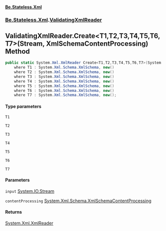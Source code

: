 #### [Be.Stateless.Xml](README.md 'README')
### [Be.Stateless.Xml](Be.Stateless.Xml.md 'Be.Stateless.Xml').[ValidatingXmlReader](ValidatingXmlReader.md 'Be.Stateless.Xml.ValidatingXmlReader')

## ValidatingXmlReader.Create<T1,T2,T3,T4,T5,T6,T7>(Stream, XmlSchemaContentProcessing) Method

```csharp
public static System.Xml.XmlReader Create<T1,T2,T3,T4,T5,T6,T7>(System.IO.Stream input, System.Xml.Schema.XmlSchemaContentProcessing contentProcessing=System.Xml.Schema.XmlSchemaContentProcessing.Strict)
    where T1 : System.Xml.Schema.XmlSchema, new()
    where T2 : System.Xml.Schema.XmlSchema, new()
    where T3 : System.Xml.Schema.XmlSchema, new()
    where T4 : System.Xml.Schema.XmlSchema, new()
    where T5 : System.Xml.Schema.XmlSchema, new()
    where T6 : System.Xml.Schema.XmlSchema, new()
    where T7 : System.Xml.Schema.XmlSchema, new();
```
#### Type parameters

<a name='Be.Stateless.Xml.ValidatingXmlReader.Create_T1,T2,T3,T4,T5,T6,T7_(System.IO.Stream,System.Xml.Schema.XmlSchemaContentProcessing).T1'></a>

`T1`

<a name='Be.Stateless.Xml.ValidatingXmlReader.Create_T1,T2,T3,T4,T5,T6,T7_(System.IO.Stream,System.Xml.Schema.XmlSchemaContentProcessing).T2'></a>

`T2`

<a name='Be.Stateless.Xml.ValidatingXmlReader.Create_T1,T2,T3,T4,T5,T6,T7_(System.IO.Stream,System.Xml.Schema.XmlSchemaContentProcessing).T3'></a>

`T3`

<a name='Be.Stateless.Xml.ValidatingXmlReader.Create_T1,T2,T3,T4,T5,T6,T7_(System.IO.Stream,System.Xml.Schema.XmlSchemaContentProcessing).T4'></a>

`T4`

<a name='Be.Stateless.Xml.ValidatingXmlReader.Create_T1,T2,T3,T4,T5,T6,T7_(System.IO.Stream,System.Xml.Schema.XmlSchemaContentProcessing).T5'></a>

`T5`

<a name='Be.Stateless.Xml.ValidatingXmlReader.Create_T1,T2,T3,T4,T5,T6,T7_(System.IO.Stream,System.Xml.Schema.XmlSchemaContentProcessing).T6'></a>

`T6`

<a name='Be.Stateless.Xml.ValidatingXmlReader.Create_T1,T2,T3,T4,T5,T6,T7_(System.IO.Stream,System.Xml.Schema.XmlSchemaContentProcessing).T7'></a>

`T7`
#### Parameters

<a name='Be.Stateless.Xml.ValidatingXmlReader.Create_T1,T2,T3,T4,T5,T6,T7_(System.IO.Stream,System.Xml.Schema.XmlSchemaContentProcessing).input'></a>

`input` [System.IO.Stream](https://docs.microsoft.com/en-us/dotnet/api/System.IO.Stream 'System.IO.Stream')

<a name='Be.Stateless.Xml.ValidatingXmlReader.Create_T1,T2,T3,T4,T5,T6,T7_(System.IO.Stream,System.Xml.Schema.XmlSchemaContentProcessing).contentProcessing'></a>

`contentProcessing` [System.Xml.Schema.XmlSchemaContentProcessing](https://docs.microsoft.com/en-us/dotnet/api/System.Xml.Schema.XmlSchemaContentProcessing 'System.Xml.Schema.XmlSchemaContentProcessing')

#### Returns
[System.Xml.XmlReader](https://docs.microsoft.com/en-us/dotnet/api/System.Xml.XmlReader 'System.Xml.XmlReader')